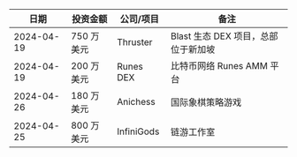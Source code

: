 | 日期 | 投资金额| 公司/项目 | 备注 |
| ---      |        ---      |  ---    |        ---      |
|2024-04-19 | 750 万美元 | Thruster| Blast 生态 DEX 项目，总部位于新加坡 |
|2024-04-19 | 200 万美元 | Runes DEX | 比特币网络 Runes AMM 平台 |
|2024-04-26 | 180 万美元 | Anichess | 国际象棋策略游戏 |
|2024-04-25 | 800 万美元 | InfiniGods | 链游工作室 |